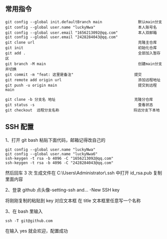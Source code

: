 ## 常用指令

```shell
git config --global init.defaultBranch main                默认main分支
git config --global user.name "luckyNwa"                   本人账号名
git config --global user.email "1656213092@qq.com"         本人双邮箱
git config --global user.email "2428284043@qq.com"
git clone url                                              克隆主仓库
git init                                                   初始化仓库
git add .                                                  全部加入暂存区
git branch -M main                                         创建main分支并切换
git commit -m "feat: 这里是备注"                           提交
git remote add origin url                                  添加远程地址
git push -u origin main                                    提交到远程main

git clone -b 分支名 地址                                   克隆分仓库
git status -s                                              查看状态
git checkout  远程分支名称                                 将远分支下本地
```

## SSH 配置

1、打开 git bash 粘贴下面代码，邮箱记得改自己的

```shell
git config --global user.name "luckyNwa"
git config --global user.name "luckyNwa6"
ssh-keygen -t rsa -b 4096 -C "1656213092@qq.com"
ssh-keygen -t rsa -b 4096 -C "2428284043@qq.com"
```

然后回车 3 次 生成文件在 C:\Users\Administrator\\.ssh 中打开 id_rsa.pub 复制里面内容

2、登录 github 点头像-setting-ssh and... -New SSH key

将刚刚复制的粘贴到 key 对应文本框 在 title 文本框里任意写一个名称

3、在 bash 里输入

```shell
ssh -T git@github.com
```

在输入 yes 就会欢迎，配置成功
